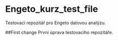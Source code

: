 # Engeto_kurz_test_file
Testovací repozitář pro Engeto datovou analýzu.

##First change
První úprava testovacího repozitáře.
